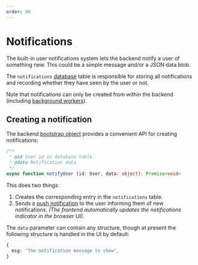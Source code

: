 ```yaml
---
order: 90
---
```


# Notifications

The built-in user notifications system lets the backend notify a user of something new. This could be a simple message and/or a JSON data blob.

The `notifications` [database](../backend/database.md) table is responsible for storing all notifications and recording whether they have seen by the user or not.

Note that notifications can only be created from within the backend (including [background workers](../worker/index.md)).


## Creating a notification

The backend [bootstrap object](../backend/bootstrap.md) provides a convenient API for creating notifications:

```ts
/**
 * @id User id in database table.
 * @data Notification data.
 */
async function notifyUser (id: User, data: object): Promise<void>
```

This does two things:

1. Creates the corresponding entry in the `notifications` table.
1. Sends a [push notification](../backend/push-notifications.md) to the user informing them of new notifications. _(The frontend automatically updates the notifications indicator in the browser UI)_.

The `data` parameter can contain any structure, though at present the following structure is handled in the UI by default:

```ts
{
  msg: "The notification message to show",
}
```